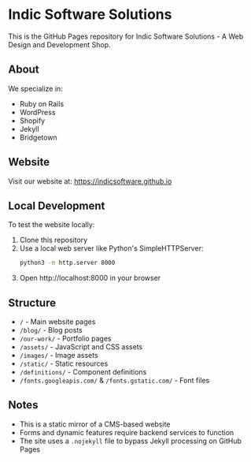 # Indic Software Solutions

This is the GitHub Pages repository for Indic Software Solutions - A Web Design and Development Shop.

## About

We specialize in:
- Ruby on Rails
- WordPress
- Shopify
- Jekyll
- Bridgetown

## Website

Visit our website at: https://indicsoftware.github.io

## Local Development

To test the website locally:

1. Clone this repository
2. Use a local web server like Python's SimpleHTTPServer:
   ```bash
   python3 -m http.server 8000
   ```
3. Open http://localhost:8000 in your browser

## Structure

- `/` - Main website pages
- `/blog/` - Blog posts
- `/our-work/` - Portfolio pages
- `/assets/` - JavaScript and CSS assets
- `/images/` - Image assets
- `/static/` - Static resources
- `/definitions/` - Component definitions
- `/fonts.googleapis.com/` & `/fonts.gstatic.com/` - Font files

## Notes

- This is a static mirror of a CMS-based website
- Forms and dynamic features require backend services to function
- The site uses a `.nojekyll` file to bypass Jekyll processing on GitHub Pages